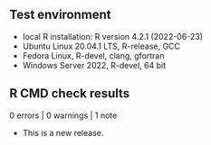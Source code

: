## Test environment

* local R installation: R version 4.2.1 (2022-06-23)
* Ubuntu Linux 20.04.1 LTS, R-release, GCC
* Fedora Linux, R-devel, clang, gfortran
* Windows Server 2022, R-devel, 64 bit

## R CMD check results

0 errors | 0 warnings | 1 note

* This is a new release.
